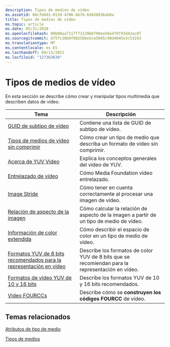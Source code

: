 ```yaml
---
description: Tipos de medios de vídeo
ms.assetid: b8cfe0d1-013d-4706-bb76-6d426836ab6a
title: Tipos de medios de vídeo
ms.topic: article
ms.date: 05/31/2018
ms.openlocfilehash: 89b08aa7117f73139b6f90ea56e4f0f93d42ac0f
ms.sourcegitcommit: d75fc10b9f0825bbe5ce5045c90d4045e3c53243
ms.translationtype: MT
ms.contentlocale: es-ES
ms.lasthandoff: 09/13/2021
ms.locfileid: "127363630"
---
```

# <a name="video-media-types"></a>Tipos de medios de vídeo

En esta sección se describe cómo crear y manipular tipos multimedia que describen datos de vídeo.



| Tema                                                                                                      | Descripción                                                                     |
|------------------------------------------------------------------------------------------------------------|---------------------------------------------------------------------------------|
| [GUID de subtipo de vídeo](video-subtype-guids.md)                                                             | Contiene una lista de GUID de subtipo de vídeo.                                         |
| [Tipos de medios de vídeo sin comprimir](uncompressed-video-media-types.md)                                       | Cómo crear un tipo de medio que describa un formato de vídeo sin comprimir.         |
| [Acerca de YUV Video](about-yuv-video.md)                                                                     | Explica los conceptos generales del vídeo de YUV.                                     |
| [Entrelazado de vídeo](video-interlacing.md)                                                                 | Cómo Media Foundation vídeo entrelazado.                                  |
| [Image Stride](image-stride.md)                                                                           | Cómo tener en cuenta correctamente al procesar una imagen de vídeo.        |
| [Relación de aspecto de la imagen](picture-aspect-ratio.md)                                                           | Cómo calcular la relación de aspecto de la imagen a partir de un tipo de medio de vídeo.              |
| [Información de color extendida](extended-color-information.md)                                               | Cómo describir el espacio de color en un tipo de medio de vídeo.                          |
| [Formatos YUV de 8 bits recomendados para la representación en vídeo](recommended-8-bit-yuv-formats-for-video-rendering.md) | Describe los formatos de color YUV de 8 bits que se recomiendan para la representación en vídeo. |
| [Formatos de vídeo YUV de 10 y 16 bits](10-bit-and-16-bit-yuv-video-formats.md)                             | Describe los formatos YUV de 10 y 16 bits recomendados.                           |
| [Video FOURCCs](video-fourccs.md)                                                                         | Describe cómo se **construyen los códigos FOURCC** de vídeo.                           |



 

## <a name="related-topics"></a>Temas relacionados

<dl> <dt>

[Atributos de tipo de medio](media-type-attributes.md)
</dt> <dt>

[Tipos de medios](media-types.md)
</dt> </dl>

 

 



